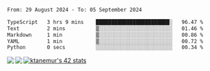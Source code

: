 <!--START_SECTION:waka-->

```txt
From: 29 August 2024 - To: 05 September 2024

TypeScript   3 hrs 9 mins    ████████████████████████░   96.47 %
Text         2 mins          ▒░░░░░░░░░░░░░░░░░░░░░░░░   01.46 %
Markdown     1 min           ▒░░░░░░░░░░░░░░░░░░░░░░░░   00.86 %
YAML         1 min           ▒░░░░░░░░░░░░░░░░░░░░░░░░   00.72 %
Python       0 secs          ░░░░░░░░░░░░░░░░░░░░░░░░░   00.34 %
```

<!--END_SECTION:waka-->
<a href="https://github.com/anuraghazra/github-readme-stats">
  <img align="left" src="https://github-readme-stats.vercel.app/api?username=Tanesan&count_private=true&show_icons=true" />
<img align="left" src="https://github-readme-stats.vercel.app/api/top-langs/?username=Tanesan" />
</a>

[![ktanemur's 42 stats](https://badge42.vercel.app/api/v2/cl1wslf6s002109l771rng2w8/stats?cursusId=21&coalitionId=62)](https://github.com/JaeSeoKim/badge42)
